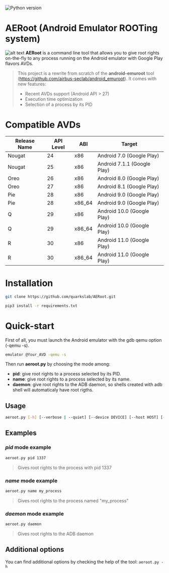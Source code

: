 ![Python version](https://img.shields.io/badge/python-3-informational "Python 3")

# AERoot (Android Emulator ROOTing system)
![alt text](img/logo.png "AERoot Logo")
**AERoot** is a command line tool that allows you to give root rights on-the-fly to any process running on the Android emulator with Google Play flavors AVDs.
> This project is a rewrite from scratch of the **android-emuroot** tool (https://github.com/airbus-seclab/android_emuroot).
> It comes with new features:
> * Recent AVDs support (Android API > 27)
> * Execution time optimization
> * Selection of a process by its PID

# Compatible AVDs
| Release Name | API Level | ABI    | Target                      |
|--------------|-----------|--------|-----------------------------|
| Nougat       | 24        | x86    | Android 7.0 (Google Play)   |
| Nougat       | 25        | x86    | Android 7.1.1 (Google Play) |
| Oreo         | 26        | x86    | Android 8.0 (Google Play)   |
| Oreo         | 27        | x86    | Android 8.1 (Google Play)   |
| Pie          | 28        | x86    | Android 9.0 (Google Play)   |
| Pie          | 28        | x86_64 | Android 9.0 (Google Play)   |
| Q            | 29        | x86    | Android 10.0 (Google Play)  |
| Q            | 29        | x86_64 | Android 10.0 (Google Play)  |
| R            | 30        | x86    | Android 11.0 (Google Play)  |
| R            | 30        | x86_64 | Android 11.0 (Google Play)  |

# Installation
```bash
git clone https://github.com/quarkslab/AERoot.git
```
```bash
pip3 install -r requirements.txt
```
# Quick-start
First of all, you must launch the Android emulator with the gdb qemu option (-qemu -s).
```bash
emulator @Your_AVD -qemu -s
```

Then run **aeroot.py** by choosing the mode among:
* **pid**: give root rights to a process selected by its PID.
* **name**: give root rights to a process selected by its name.
* **daemon**: give root rights to the ADB daemon, so shells created with adb shell will automaticaly have root rigths.

## Usage
```bash
aeroot.py [-h] [--verbose | --quiet] [--device DEVICE] [--host HOST] [--port PORT] {name,pid,daemon} ...
```

## Examples
### *pid* mode example
```bash
aeroot.py pid 1337
```
> Gives root rights to the process with pid 1337
### *name* mode example
```bash
aeroot.py name my_process
```
> Gives root rights to the process named "my_process"
### *daemon* mode example
```bash
aeroot.py daemon
```
> Gives root rights to the ADB daemon

## Additional options
You can find additional options by checking the help of the tool: `aeroot.py -h`
